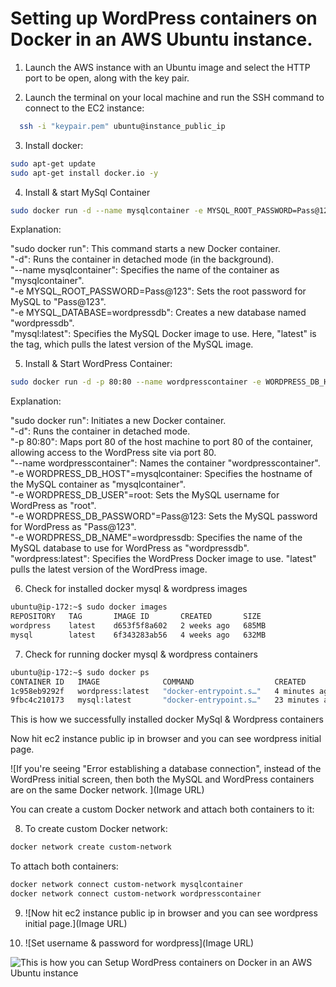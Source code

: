 # Setting up WordPress containers on Docker in an AWS Ubuntu instance.

1. Launch the AWS instance with an Ubuntu image and select the HTTP port to be open, along with the key pair.

2. Launch the terminal on your local machine and run the SSH command to connect to the EC2 instance:
```bash
  ssh -i "keypair.pem" ubuntu@instance_public_ip
```

3. Install docker: 
```bash
sudo apt-get update
sudo apt-get install docker.io -y
```
4. Install & start MySql Container
```bash
sudo docker run -d --name mysqlcontainer -e MYSQL_ROOT_PASSWORD=Pass@123 -e MYSQL_DATABASE=wordpressdb mysql:latest
```
Explanation:

"sudo docker run": This command starts a new Docker container.  
"-d": Runs the container in detached mode (in the background).  
"--name mysqlcontainer": Specifies the name of the container as "mysqlcontainer".  
"-e MYSQL_ROOT_PASSWORD=Pass@123": Sets the root password for MySQL to "Pass@123".  
"-e MYSQL_DATABASE=wordpressdb": Creates a new database named "wordpressdb".  
"mysql:latest": Specifies the MySQL Docker image to use. Here, "latest" is the tag, which pulls the latest version of the MySQL image.

5. Install & Start WordPress Container:
```bash
sudo docker run -d -p 80:80 --name wordpresscontainer -e WORDPRESS_DB_HOST=mysqlcontainer -e WORDPRESS_DB_USER=root -e WORDPRESS_DB_PASSWORD=Pass@123 -e WORDPRESS_DB_NAME=wordpressdb wordpress:latest
```
Explanation:

"sudo docker run": Initiates a new Docker container.  
"-d": Runs the container in detached mode.  
"-p 80:80": Maps port 80 of the host machine to port 80 of the container, allowing access to the WordPress site via port 80.  
"--name wordpresscontainer": Names the container "wordpresscontainer".  
"-e WORDPRESS_DB_HOST"=mysqlcontainer: Specifies the hostname of the MySQL container as "mysqlcontainer".  
"-e WORDPRESS_DB_USER"=root: Sets the MySQL username for WordPress as "root".  
"-e WORDPRESS_DB_PASSWORD"=Pass@123: Sets the MySQL password for WordPress as "Pass@123".  
"-e WORDPRESS_DB_NAME"=wordpressdb: Specifies the name of the MySQL database to use for WordPress as "wordpressdb".  
"wordpress:latest": Specifies the WordPress Docker image to use. "latest" pulls the latest version of the WordPress image.

6. Check for installed docker mysql & wordpress images
```bash
ubuntu@ip-172:~$ sudo docker images
REPOSITORY   TAG       IMAGE ID       CREATED       SIZE
wordpress    latest    d653f5f8a602   2 weeks ago   685MB
mysql        latest    6f343283ab56   4 weeks ago   632MB
```

7. Check for running docker mysql & wordpress containers
```bash
ubuntu@ip-172:~$ sudo docker ps
CONTAINER ID   IMAGE              COMMAND                  CREATED          STATUS          PORTS                               NAMES
1c958eb9292f   wordpress:latest   "docker-entrypoint.s…"   4 minutes ago    Up 4 minutes    0.0.0.0:80->80/tcp, :::80->80/tcp   wordpresscontainer
9fbc4c210173   mysql:latest       "docker-entrypoint.s…"   23 minutes ago   Up 23 minutes   3306/tcp, 33060/tcp                 mysqlcontainer
```

This is how we successfully installed docker MySql & Wordpress containers

Now hit ec2 instance public ip in browser and you can see wordpress initial page.

![If you're seeing "Error establishing a database connection", instead of the WordPress initial screen, then both the MySQL and WordPress containers are on the same Docker network. 
](Image URL)

You can create a custom Docker network and attach both containers to it:

8. To create custom Docker network: 
```bash
docker network create custom-network
```

To attach both containers:
```bash
docker network connect custom-network mysqlcontainer
docker network connect custom-network wordpresscontainer
```

9. ![Now hit ec2 instance public ip in browser and you can see wordpress initial page.](Image URL)

10. ![Set username & password for wordpress](Image URL)
    
![This is how you can Setup WordPress containers on Docker in an AWS Ubuntu instance](https://github.com/stark303test/DevOps/blob/master/Docker/images/Screenshot%202024-04-27%20034324.jpg)

